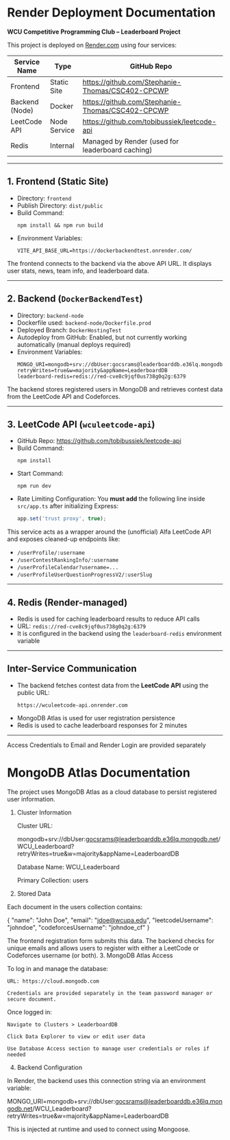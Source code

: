 # Render Deployment Documentation
**WCU Competitive Programming Club – Leaderboard Project**

This project is deployed on [Render.com](https://render.com) using four services:

| Service Name       | Type         | GitHub Repo                                   |
|--------------------|--------------|-----------------------------------------------|
| Frontend           | Static Site  | https://github.com/Stephanie-Thomas/CSC402-CPCWP |
| Backend (Node)     | Docker       | https://github.com/Stephanie-Thomas/CSC402-CPCWP |
| LeetCode API       | Node Service | https://github.com/tobibussiek/leetcode-api     |
| Redis              | Internal     | Managed by Render (used for leaderboard caching) |

---

## 1. Frontend (Static Site)

- Directory: `frontend`
- Publish Directory: `dist/public`
- Build Command:
  ```
  npm install && npm run build
  ```
- Environment Variables:
  ```
  VITE_API_BASE_URL=https://dockerbackendtest.onrender.com/
  ```

The frontend connects to the backend via the above API URL. It displays user stats, news, team info, and leaderboard data.

---

## 2. Backend (`DockerBackendTest`)

- Directory: `backend-node`
- Dockerfile used: `backend-node/Dockerfile.prod`
- Deployed Branch: `DockerHostingTest`
- Autodeploy from GitHub: Enabled, but not currently working automatically (manual deploys required)
- Environment Variables:
  ```
  MONGO_URI=mongodb+srv://dbUser:gocsrams@leaderboarddb.e36lq.mongodb.net/WCU_Leaderboard?retryWrites=true&w=majority&appName=LeaderboardDB
  leaderboard-redis=redis://red-cve8c9jqf0us738g0q2g:6379
  ```

The backend stores registered users in MongoDB and retrieves contest data from the LeetCode API and Codeforces.

---

## 3. LeetCode API (`wculeetcode-api`)

- GitHub Repo: https://github.com/tobibussiek/leetcode-api
- Build Command:
  ```
  npm install
  ```
- Start Command:
  ```
  npm run dev
  ```
- Rate Limiting Configuration:
  You **must add** the following line inside `src/app.ts` after initializing Express:
  ```ts
  app.set('trust proxy', true);
  ```

This service acts as a wrapper around the (unofficial) Alfa LeetCode API and exposes cleaned-up endpoints like:

- `/userProfile/:username`
- `/userContestRankingInfo/:username`
- `/userProfileCalendar?username=...`
- `/userProfileUserQuestionProgressV2/:userSlug`

---

## 4. Redis (Render-managed)

- Redis is used for caching leaderboard results to reduce API calls
- URL: `redis://red-cve8c9jqf0us738g0q2g:6379`
- It is configured in the backend using the `leaderboard-redis` environment variable

---

## Inter-Service Communication

- The backend fetches contest data from the **LeetCode API** using the public URL:
  ```
  https://wculeetcode-api.onrender.com
  ```
- MongoDB Atlas is used for user registration persistence
- Redis is used to cache leaderboard responses for 2 minutes

---

Access Credentials to Email and Render Login are provided separately  


# MongoDB Atlas Documentation


The project uses MongoDB Atlas as a cloud database to persist registered user information.
1. Cluster Information

    Cluster URL:

    mongodb+srv://dbUser:gocsrams@leaderboarddb.e36lq.mongodb.net/WCU_Leaderboard?retryWrites=true&w=majority&appName=LeaderboardDB

    Database Name: WCU_Leaderboard

    Primary Collection: users

2. Stored Data

Each document in the users collection contains:

{
  "name": "John Doe",
  "email": "jdoe@wcupa.edu",
  "leetcodeUsername": "johndoe",
  "codeforcesUsername": "johndoe_cf"
}

The frontend registration form submits this data. The backend checks for unique emails and allows users to register with either a LeetCode or Codeforces username (or both).
3. MongoDB Atlas Access

To log in and manage the database:

    URL: https://cloud.mongodb.com

    Credentials are provided separately in the team password manager or secure document.

Once logged in:

    Navigate to Clusters > LeaderboardDB

    Click Data Explorer to view or edit user data

    Use Database Access section to manage user credentials or roles if needed

4. Backend Configuration

In Render, the backend uses this connection string via an environment variable:

MONGO_URI=mongodb+srv://dbUser:gocsrams@leaderboarddb.e36lq.mongodb.net/WCU_Leaderboard?retryWrites=true&w=majority&appName=LeaderboardDB

This is injected at runtime and used to connect using Mongoose.